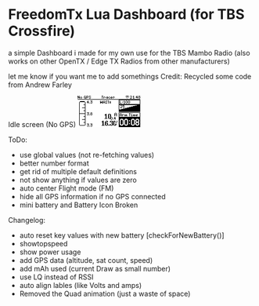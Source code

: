 # FreedomTx Lua Dashboard (for TBS Crossfire)

a simple Dashboard i made for my own use for the TBS Mambo Radio
(also works on other OpenTX / Edge TX Radios from other manufacturers)

let me know if you want me to add somethings
Credit: Recycled some code from Andrew Farley

Idle screen (No GPS)
![ec2 image tag example](./screenshot_noGPS.jpg)

ToDo:
- use global values (not re-fetching values)
- better number format
- get rid of multiple default definitions
- not show anything if values are zero
- auto center Flight mode (FM)
- hide all GPS information if no GPS connected
- mini battery and Battery Icon Broken

Changelog:
- auto reset key values with new battery [checkForNewBattery()]
- showtopspeed
- show power usage
- add GPS data (altitude, sat count, speed)
- add mAh used (current Draw as small number)
- use LQ instead of RSSI
- auto align lables (like Volts and amps)
- Removed the Quad animation (just a waste of space)
